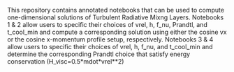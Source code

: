 This repository contains annotated notebooks that can be used to compute one-dimensional solutions of Turbulent Radiative Mixng Layers.
Notebooks 1 & 2 allow users to specific their choices of vrel, h, f_nu, Prandtl, and t_cool_min and compute a corresponding solution using either the cosine vx or the cosine x-momentum profile setup, respectively. 
Notebooks 3 & 4 allow users to specific their choices of vrel, h, f_nu, and t_cool_min and determine the corresponding Prandtl choice that satisfy energy conservation (H_visc=0.5\*mdot\*vrel\*\*2)
